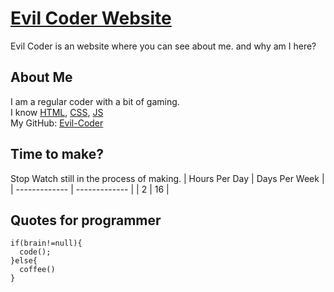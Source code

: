 # [Evil Coder Website](https://evil-coder-11212.github.io/Evil-Coder-Website/)
Evil Coder is an website where you can see about me. and why am I here?

## About Me
I am a regular coder with a bit of gaming.<br/>
I know [HTML](https://en.wikipedia.org/wiki/HTML), [CSS](https://en.wikipedia.org/wiki/CSS), [JS](https://en.wikipedia.org/wiki/JS)<br/>
My GitHub: [Evil-Coder](https://github.com/Evil-Coder-11212)


## Time to make?
Stop Watch still in the process of making.
| Hours Per Day | Days Per Week |
| ------------- | ------------- |
|     2   |     16    |

## Quotes for programmer
```
if(brain!=null){
  code();
}else{
  coffee()
}
```
